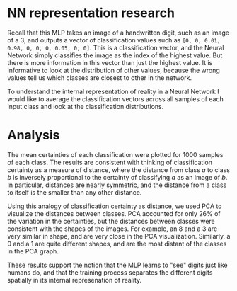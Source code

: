 # NN representation research
Recall that this MLP takes an image of a handwritten digit, such as an image of a 3, and outputs a vector of classification values such as `[0, 0, 0.01, 0.98, 0, 0, 0, 0.05, 0, 0]`. This is a classification vector, and the Neural Network simply classifies the image as the index of the highest value. But there is more information in this vector than just the highest value. It is informative to look at the distribution of other values, because the wrong values tell us which classes are closest to other in the network. 

To understand the internal representation of reality in a Neural Network I would like to average the classification vectors across all samples of each input class and look at the classification distributions.

# Analysis
The mean certainties of each classification were plotted for 1000 samples of each class. The results are consistent with thinking of classification certainty as a measure of distance, where the distance from class $a$ to class $b$ is inversely proportional to the certainty of classifying $a$ as an image of $b$. In particular, distances are nearly symmetric, and the distance from a class to itself is the smaller than any other distance. 

Using this analogy of classification certainty as distance, we used PCA to visualize the distances between classes. PCA accounted for only 26% of the variation in the certainties, but the distances between classes were consistent with the shapes of the images. For example, an 8 and a 3 are very similar in shape, and are very close in the PCA visualization. Similarly, a 0 and a 1 are quite different shapes, and are the most distant of the classes in the PCA graph. 

These results support the notion that the MLP learns to "see" digits just like humans do, and that the training process separates the different digits spatially in its internal represenation of reality.